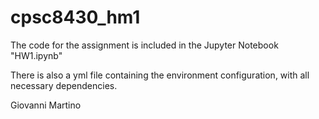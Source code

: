 # cpsc8430_hm1

The code for the assignment is included in the Jupyter Notebook "HW1.ipynb"

There is also a yml file containing the environment configuration, with all necessary dependencies. 

Giovanni Martino
